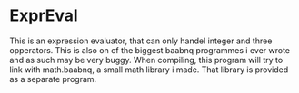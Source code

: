# ExprEval
This is an expression evaluator, that can only handel integer and three opperators.
This is also on of the biggest baabnq programmes i ever wrote and as such may be very buggy.
When compiling, this program will try to link with math.baabnq, a small math library i made.
That library is provided as a separate program.